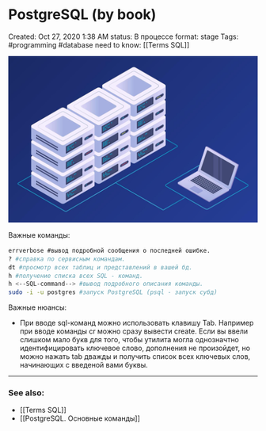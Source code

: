 # PostgreSQL (by book)

Created: Oct 27, 2020 1:38 AM
status: В процессе
format: stage
Tags: #programming #database
need to know: [[Terms SQL]]

![PostgreSQL%20(by%20book)%2089cf03444096409d935bc2b1b7d1f78f/Untitled.png](Images/Programming/PostgreSQL%20(by%20book)%2089cf03444096409d935bc2b1b7d1f78f/Untitled.png)

Важные команды:
```bash
errverbose #вывод подробной сообщения о последней ошибке.
? #справка по сервисным командам.
dt #просмотр всех таблиц и представлений в вашей бд.
h #получение списка всех SQL - команд.
h <--SQL-command--> #вывод подробного описания команды.
sudo -i -u postgres #запуск PostgreSQL (psql - запуск субд)
```

Важные нюансы:

- При вводе sql-команд можно использовать клавишу Tab. Например при вводе команды сr можно сразу вывести create. Если вы ввели слишком мало букв для того, чтобы утилита могла однозначтно идентифицировать ключевое слово, дополнения не произойдет, но можно нажать tab дважды и получить список всех ключевых слов, начинающих с введеной вами буквы.

---
### See also: 
- [[Terms SQL]]
- [[PostgreSQL. Основные команды]]
